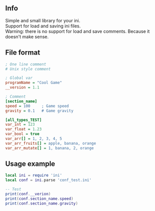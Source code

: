 ## Info
Simple and small library for your ini.</br>
Support for load and saving ini files.</br>
Warning: there is no support for load and save comments. Because it doesn't make sense.

## File format
```ini
; One line comment
# Unix style comment

; Global var
programName = "Cool Game"
__version = 1.1

; Comment
[section_name]
speed = 100		; Game speed
gravity = 0.1   # Game gravity

[all_types_TEST]
var_int = 123
var_float = 1.23
var_bool = true
var_arr[] = 1, 2, 3, 4, 5
var_arr_fruits[] = apple, banana, orange
var_arr_mutate[] = 1, banana, 2, orange
```

## Usage example
```lua
local ini = require 'ini'
local conf = ini.parse 'conf_test.ini'

-- Test
print(conf.__verion)
print(conf.section_name.speed)
print(conf.section_name.gravity)
```